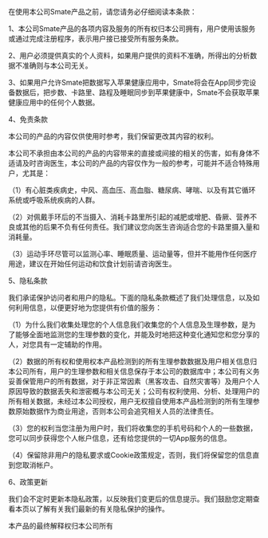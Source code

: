 在使用本公司Smate产品之前，请您请务必仔细阅读本条款：

1、本公司Smate产品的各项内容及服务的所有权归本公司拥有，用户使用该服务或通过完成注册程序，表示用户接已接受所有服务条款。

2、用户必须提供真实的个人资料，如果用户提供的资料不准确，所得出的分析数据不准确则与本公司无关。

3、如果用户允许Smate把数据写入苹果健康应用中，Smate将会在App同步完设备数据后，把步数、卡路里、路程及睡眠同步到苹果健康中，Smate不会获取苹果健康应用中的任何个人数据。

4、免责条款

本公司的产品的内容仅供使用时参考，我们保留更改其内容的权利。

本公司不承担由本公司的产品的内容带来的直接或间接的相关的伤害，如有身体不适请及时咨询医生，本公司的产品的内容仅作为一般的参考，可能并不适合特殊用户，尤其是：

（1）有心脏类疾病史，中风、高血压、高血脂、糖尿病、哮喘、以及有其它循环系统或呼吸系统疾病的人群。

（2）对佩戴手环后的不当摄入、消耗卡路里所引起的减肥或增肥、昏厥、营养不良或其他的后果不负有任何责任。我们建议您向医生咨询适合您的卡路里摄入量和消耗量。

（3）运动手环尽管可以监测心率、睡眠质量、运动量等，但并不能用作任何医疗用途，建议在开始任何运动和饮食计划前请咨询医生。

5、隐私条款

我们承诺保护访问者和用户的隐私。下面的隐私条款概述了我们处理信息，以及如何利用信息，以便更好地为您提供有价值的服务：

（1）为什么我们收集处理您的个人信息我们收集您的个人信息及生理参数，是为了能够全面地监测您的生理参数的变化，并能及时地把这种变化通知您和您分享的人，对您具有一定辅助的作用。

（2）数据的所有权和使用权本产品检测到的所有生理参数数据及用户相关信息归本公司所有，用户的生理参数和相关信息保存于本公司的数据库中；本公司有义务妥善保管用户的所有数据，对于非正常因素（黑客攻击、自然灾害等）及用户个人原因导致的数据丢失和泄密概与本公司无关；公司有权利使用、分析、处理用户的所有相关数据，未经过本公司授权，用户无权擅自使用本产品检测到的所有生理参数原始数据作为商业用途，否则本公司会追究相关人员的法律责任。

（3）您的权利当您注册为用户时，我们将收集您的手机号码和个人的一些数据，您可以同步获得您个人帐户信息，还有给您提供的一切App服务的信息。

（4）保留除非用户的隐私要求或Cookie政策规定，否则，我们将保留您的信息直到您取消帐户。

6、政策更新

我们会不定时更新本隐私政策，以反映我们变更后的信息提示。我们鼓励您定期查看本页以了解有关我们最新的有关隐私保护的操作。

本产品的最终解释权归本公司所有
